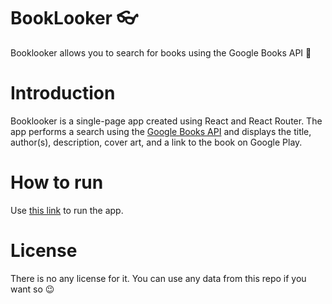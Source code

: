 # BookLooker :eyeglasses:

Booklooker allows you to search for books using the Google Books API :mag_right:

# Introduction

Booklooker is a single-page app created using React and React Router.
The app performs a search using the [Google Books API](https://developers.google.com/books) and displays the title, author(s), description, cover art, and a link to the book on Google Play.

# How to run

Use [this link](https://margaretkulinich.github.io/book-looker) to run the app.

# License

There is no any license for it. You can use any data from this repo if you want so :wink:
